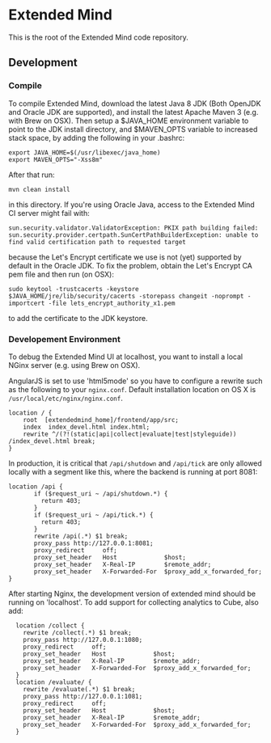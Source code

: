 # Extended Mind

This is the root of the Extended Mind code repository.

## Development

### Compile

To compile Extended Mind, download the latest Java 8 JDK (Both OpenJDK and Oracle JDK are supported), and install the latest Apache Maven 3 (e.g. with Brew on OSX). Then setup a $JAVA_HOME environment variable to point to the JDK install directory, and $MAVEN_OPTS variable to increased stack space, by adding the following in your .bashrc:

```
export JAVA_HOME=$(/usr/libexec/java_home)
export MAVEN_OPTS="-Xss8m"
```

After that run:

```
mvn clean install
```

in this directory. If you're using Oracle Java, access to the Extended Mind CI server might fail with:

```
sun.security.validator.ValidatorException: PKIX path building failed: sun.security.provider.certpath.SunCertPathBuilderException: unable to find valid certification path to requested target
```

because the Let's Encrypt certificate we use is not (yet) supported by default in the Oracle JDK. To fix the problem, obtain the Let's Encrypt CA pem file and then run (on OSX):

```
sudo keytool -trustcacerts -keystore $JAVA_HOME/jre/lib/security/cacerts -storepass changeit -noprompt -importcert -file lets_encrypt_authority_x1.pem
```

to add the certificate to the JDK keystore.

### Developement Environment

To debug the Extended Mind UI at localhost, you want to install a local NGinx server (e.g. using Brew on OSX).

AngularJS is set to use 'html5mode' so you have to configure a rewrite such as the following to your `nginx.conf`.
Default installation location on OS X is `/usr/local/etc/nginx/nginx.conf`.

```
location / {
    root  [extendedmind_home]/frontend/app/src;
    index  index_devel.html index.html;
    rewrite ^/(?!(static|api|collect|evaluate|test|styleguide)) /index_devel.html break;
}
```

In production, it is critical that `/api/shutdown` and `/api/tick` are
only allowed locally with a segment like this, where the backend is
running at port 8081:

```
location /api {
       if ($request_uri ~ /api/shutdown.*) {
         return 403;
       }
       if ($request_uri ~ /api/tick.*) {
         return 403;
       }
       rewrite /api(.*) $1 break;
       proxy_pass http://127.0.0.1:8081;
       proxy_redirect     off;
       proxy_set_header   Host             $host;
       proxy_set_header   X-Real-IP        $remote_addr;
       proxy_set_header   X-Forwarded-For  $proxy_add_x_forwarded_for;
}
```

After starting Nginx, the development version of extended mind should be running on 'localhost'. To add support for collecting analytics to Cube, also add:
```
  location /collect {
    rewrite /collect(.*) $1 break;
    proxy_pass http://127.0.0.1:1080;
    proxy_redirect     off;
    proxy_set_header   Host             $host;
    proxy_set_header   X-Real-IP        $remote_addr;
    proxy_set_header   X-Forwarded-For  $proxy_add_x_forwarded_for;
  }
  location /evaluate/ {
    rewrite /evaluate(.*) $1 break;
    proxy_pass http://127.0.0.1:1081;
    proxy_redirect     off;
    proxy_set_header   Host             $host;
    proxy_set_header   X-Real-IP        $remote_addr;
    proxy_set_header   X-Forwarded-For  $proxy_add_x_forwarded_for;
  }
```
